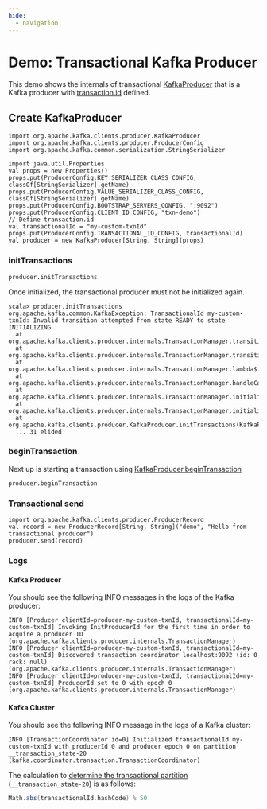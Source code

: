 ```yaml
---
hide:
  - navigation
---
```


# Demo: Transactional Kafka Producer

This demo shows the internals of transactional [KafkaProducer](../clients/producer/KafkaProducer.md) that is a Kafka producer with [transaction.id](../clients/producer/ProducerConfig.md#TRANSACTIONAL_ID_CONFIG) defined.

## Create KafkaProducer

```text
import org.apache.kafka.clients.producer.KafkaProducer
import org.apache.kafka.clients.producer.ProducerConfig
import org.apache.kafka.common.serialization.StringSerializer

import java.util.Properties
val props = new Properties()
props.put(ProducerConfig.KEY_SERIALIZER_CLASS_CONFIG, classOf[StringSerializer].getName)
props.put(ProducerConfig.VALUE_SERIALIZER_CLASS_CONFIG, classOf[StringSerializer].getName)
props.put(ProducerConfig.BOOTSTRAP_SERVERS_CONFIG, ":9092")
props.put(ProducerConfig.CLIENT_ID_CONFIG, "txn-demo")
// Define transaction.id
val transactionalId = "my-custom-txnId"
props.put(ProducerConfig.TRANSACTIONAL_ID_CONFIG, transactionalId)
val producer = new KafkaProducer[String, String](props)
```

### initTransactions

```text
producer.initTransactions
```

Once initialized, the transactional producer must not be initialized again.

```text
scala> producer.initTransactions
org.apache.kafka.common.KafkaException: TransactionalId my-custom-txnId: Invalid transition attempted from state READY to state INITIALIZING
  at org.apache.kafka.clients.producer.internals.TransactionManager.transitionTo(TransactionManager.java:1078)
  at org.apache.kafka.clients.producer.internals.TransactionManager.transitionTo(TransactionManager.java:1071)
  at org.apache.kafka.clients.producer.internals.TransactionManager.lambda$initializeTransactions$1(TransactionManager.java:337)
  at org.apache.kafka.clients.producer.internals.TransactionManager.handleCachedTransactionRequestResult(TransactionManager.java:1200)
  at org.apache.kafka.clients.producer.internals.TransactionManager.initializeTransactions(TransactionManager.java:334)
  at org.apache.kafka.clients.producer.internals.TransactionManager.initializeTransactions(TransactionManager.java:329)
  at org.apache.kafka.clients.producer.KafkaProducer.initTransactions(KafkaProducer.java:596)
  ... 31 elided
```

### beginTransaction

Next up is starting a transaction using [KafkaProducer.beginTransaction](../clients/producer/KafkaProducer.md#beginTransaction)

```text
producer.beginTransaction
```

### Transactional send

```text
import org.apache.kafka.clients.producer.ProducerRecord
val record = new ProducerRecord[String, String]("demo", "Hello from transactional producer")
producer.send(record)
```

### Logs

#### Kafka Producer

You should see the following INFO messages in the logs of the Kafka producer:

```text
INFO [Producer clientId=producer-my-custom-txnId, transactionalId=my-custom-txnId] Invoking InitProducerId for the first time in order to acquire a producer ID (org.apache.kafka.clients.producer.internals.TransactionManager)
INFO [Producer clientId=producer-my-custom-txnId, transactionalId=my-custom-txnId] Discovered transaction coordinator localhost:9092 (id: 0 rack: null) (org.apache.kafka.clients.producer.internals.TransactionManager)
INFO [Producer clientId=producer-my-custom-txnId, transactionalId=my-custom-txnId] ProducerId set to 0 with epoch 0 (org.apache.kafka.clients.producer.internals.TransactionManager)
```

#### Kafka Cluster

You should see the following INFO message in the logs of a Kafka cluster:

```text
INFO [TransactionCoordinator id=0] Initialized transactionalId my-custom-txnId with producerId 0 and producer epoch 0 on partition __transaction_state-20 (kafka.coordinator.transaction.TransactionCoordinator)
```

The calculation to [determine the transactional partition](../transactions/TransactionStateManager.md#partitionFor) (`__transaction_state-20`) is as follows:

```scala
Math.abs(transactionalId.hashCode) % 50
```
